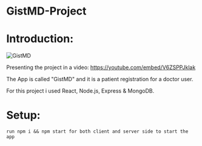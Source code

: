# GistMD-Project
# Introduction:
![GistMD](https://user-images.githubusercontent.com/57437693/132988700-6f7e7cd4-aa31-4bc6-9c14-33751a533515.png)

Presenting the project in a video: https://youtube.com/embed/V6ZSPPJklak

The App is called "GistMD" and it is a patient registration for a doctor user.

For this project i used React, Node.js, Express & MongoDB.
# Setup:

    run npm i && npm start for both client and server side to start the app
